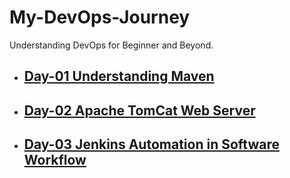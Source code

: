 # My-DevOps-Journey
Understanding DevOps for Beginner and Beyond.
- ## [Day-01 Understanding Maven](https://github.com/EmAdd9/Maven-day-01.git)
- ## [Day-02 Apache TomCat Web Server](https://github.com/EmAdd9/My-DevOps-Journey.git)
- ## [Day-03 Jenkins Automation in Software Workflow](https://github.com/EmAdd9/Jenkins-Day03.git)

